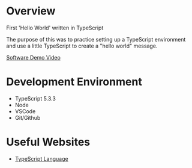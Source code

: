 # Overview

First 'Hello World' written in TypeScript

The purpose of this was to practice setting up a TypeScript environment and use a little TypeScript to create a "hello world" message.

[Software Demo Video](http://youtube.link.goes.here)

# Development Environment

* TypeScript 5.3.3
* Node
* VSCode
* Git/Github

# Useful Websites

* [TypeScript Language](https://www.typescriptlang.org/docs/handbook/typescript-tooling-in-5-minutes.html)